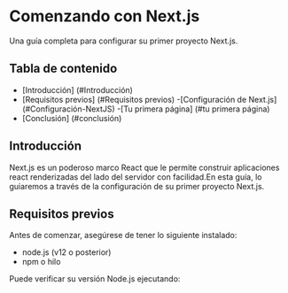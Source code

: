 # Comenzando con Next.js

Una guía completa para configurar su primer proyecto Next.js.

## Tabla de contenido
- [Introducción] (#Introducción)
- [Requisitos previos] (#Requisitos previos)
-[Configuración de Next.js] (#Configuración-NextJS)
-[Tu primera página] (#tu primera página)
- [Conclusión] (#conclusión)

## Introducción

Next.js es un poderoso marco React que le permite construir aplicaciones react renderizadas del lado del servidor con facilidad.En esta guía, lo guiaremos a través de la configuración de su primer proyecto Next.js.

## Requisitos previos

Antes de comenzar, asegúrese de tener lo siguiente instalado:
- node.js (v12 o posterior)
- npm o hilo

Puede verificar su versión Node.js ejecutando: